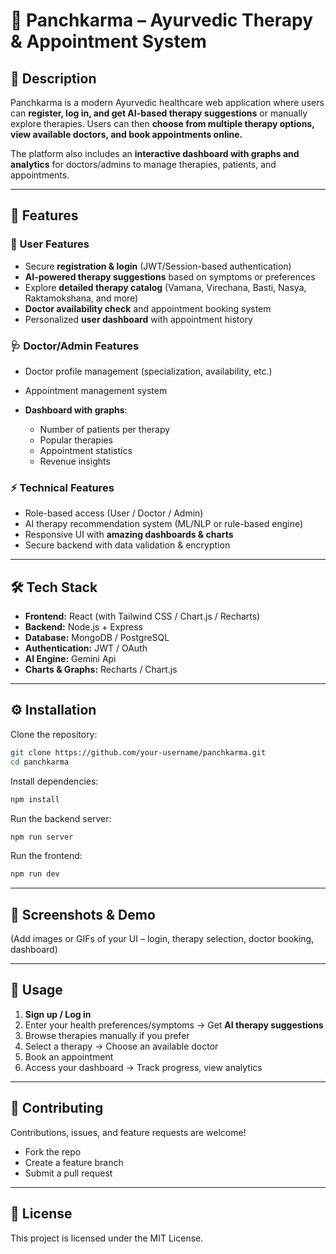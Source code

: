 
# 🌿 Panchkarma – Ayurvedic Therapy & Appointment System

## 📌 Description

Panchkarma is a modern Ayurvedic healthcare web application where users can **register, log in, and get AI-based therapy suggestions** or manually explore therapies.
Users can then **choose from multiple therapy options, view available doctors, and book appointments online.**

The platform also includes an **interactive dashboard with graphs and analytics** for doctors/admins to manage therapies, patients, and appointments.

---

## 🚀 Features

### 👤 User Features

* Secure **registration & login** (JWT/Session-based authentication)
* **AI-powered therapy suggestions** based on symptoms or preferences
* Explore **detailed therapy catalog** (Vamana, Virechana, Basti, Nasya, Raktamokshana, and more)
* **Doctor availability check** and appointment booking system
* Personalized **user dashboard** with appointment history

### 🩺 Doctor/Admin Features

* Doctor profile management (specialization, availability, etc.)
* Appointment management system
* **Dashboard with graphs**:

  * Number of patients per therapy
  * Popular therapies
  * Appointment statistics
  * Revenue insights

### ⚡ Technical Features

* Role-based access (User / Doctor / Admin)
* AI therapy recommendation system (ML/NLP or rule-based engine)
* Responsive UI with **amazing dashboards & charts**
* Secure backend with data validation & encryption

---

## 🛠 Tech Stack

* **Frontend:** React (with Tailwind CSS / Chart.js / Recharts)
* **Backend:** Node.js + Express
* **Database:** MongoDB / PostgreSQL
* **Authentication:** JWT / OAuth
* **AI Engine:** Gemini Api
* **Charts & Graphs:** Recharts / Chart.js


---

## ⚙️ Installation

Clone the repository:

```bash
git clone https://github.com/your-username/panchkarma.git
cd panchkarma
```

Install dependencies:

```bash
npm install
```

Run the backend server:

```bash
npm run server
```

Run the frontend:

```bash
npm run dev
```

---

## 📸 Screenshots & Demo

(Add images or GIFs of your UI – login, therapy selection, doctor booking, dashboard)

---

## 📖 Usage

1. **Sign up / Log in**
2. Enter your health preferences/symptoms → Get **AI therapy suggestions**
3. Browse therapies manually if you prefer
4. Select a therapy → Choose an available doctor
5. Book an appointment
6. Access your dashboard → Track progress, view analytics

---

## 🤝 Contributing

Contributions, issues, and feature requests are welcome!

* Fork the repo
* Create a feature branch
* Submit a pull request

---

## 📜 License

This project is licensed under the MIT License.
